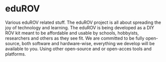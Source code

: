 # eduROV
Various eduROV related stuff.
The eduROV project is all about spreading the joy of technology and learning. 
The eduROV is being developed as a DIY ROV kit meant to be affordable and usable by schools, hobbyists, researchers and others as they see fit.
We are committed to be fully open-source, both software and hardware-wise, everything we develop will be available to you. Using other open-source and or open-acces tools and platforms.
